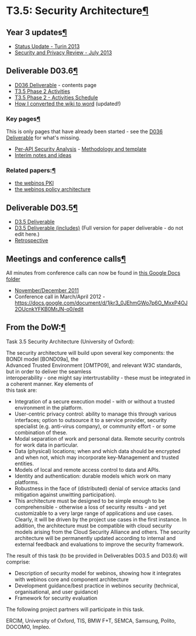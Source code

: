 T3.5: Security Architecture[¶](#T35-Security-Architecture)
==========================================================

Year 3 updates[¶](#Year-3-updates)
----------------------------------

-   [Status Update - Turin 2013](.html)
-   [Security and Privacy Review - July 2013](.html)

Deliverable D03.6[¶](#Deliverable-D036)
---------------------------------------

-   [D036 Deliverable](.html) - contents page
-   [T3.5 Phase 2 Activities](.html)
-   [T3.5 Phase 2 - Activities
    Schedule](T3.5%20Phase%202%20-%20Activities%20Schedule.html)
-   [How I converted the wiki to
    word](How%20I%20converted%20the%20wiki%20to%20word.html) (updated!)

### Key pages[¶](#Key-pages)

This is only pages that have already been started - see the [D036
Deliverable](.html) for what's missing.

-   [Per-API Security Analysis](Per-API%20Security%20Analysis.html) -
    [Methodology and template](Methodology%20and%20template.html)
-   [Interim notes and ideas](Interim%20notes%20and%20ideas.html)

### Related papers:[¶](#Related-papers)

-   [the webinos
    PKI](http://dev.webinos.org/redmine/attachments/2117/personal-pki.pdf)
-   [the webinos policy
    architecture](http://dev.webinos.org/redmine/attachments/1891/policy2012.pdf)

Deliverable D03.5[¶](#Deliverable-D035)
---------------------------------------

-   [D3.5 Deliverable](D3.5%20Deliverable.html)
-   [D3.5 Deliverable (includes)](D3.5%20Deliverable%20(includes).html)
    (Full version for paper deliverable - do not edit here.)
-   [Retrospective](Retrospective.html)

Meetings and conference calls[¶](#Meetings-and-conference-calls)
----------------------------------------------------------------

All minutes from conference calls can now be found in [this Google Docs
folder](https://docs.google.com/open?id=0B81cqcmobbEvd3lDN2EtNWd2WFk)

-   [November/December 2011](November/December%202011.html)
-   Conference call in March/April 2012 -
    <https://docs.google.com/document/d/1jkr3_0JEhmGWo7p6O_MxxP4OJ2OUcnkYFKB0MrJN-o0/edit>

From the DoW:[¶](#From-the-DoW)
-------------------------------

Task 3.5 Security Architecture (University of Oxford):

The security architecture will build upon several key components: the
BONDI model [BOND09a], the\
Advanced Trusted Environment [OMTP09], and relevant W3C standards, but
in order to deliver the seamless\
interoperability - one might say intertrustability - these must be
integrated in a coherent manner. Key elements of\
this task are:

-   Integration of a secure execution model - with or without a trusted
    environment in the platform.
-   User-centric privacy control: ability to manage this through various
    interfaces; option to outsource it to a service provider, security
    specialist (e.g. anti-virus company), or community effort - or some
    combination of these.
-   Modal separation of work and personal data. Remote security controls
    for work data in particular.
-   Data (physical) locations; when and which data should be encrypted
    and when not, which may incorporate key-Management and trusted
    entities.
-   Models of local and remote access control to data and APIs.
-   Identity and authentication: durable models which work on many
    platforms.
-   Robustness in the face of (distributed) denial of service attacks
    (and mitigation against unwitting participation).
-   This architecture must be designed to be simple enough to be
    comprehensible - otherwise a loss of security results - and yet
    customizable to a very large range of applications and use cases.
    Clearly, it will be driven by the project use cases in the first
    instance. In addition, the architecture must be compatible with
    cloud security models arising from the Cloud Security Alliance and
    others. The security architecture will be permanently updated
    according to internal and external feedback and evaluations to
    improve the security framework.

The result of this task (to be provided in Deliverables D03.5 and D03.6)
will comprise:

-   Description of security model for webinos, showing how it integrates
    with webinos core and component architecture
-   Development guidance/best practice in webinos security (technical,
    organisational, and user guidance)
-   Framework for security evaluation

The following project partners will participate in this task.

ERCIM, University of Oxford, TIS, BMW F+T, SEMCA, Samsung, Polito,
DOCOMO, Impleo.

